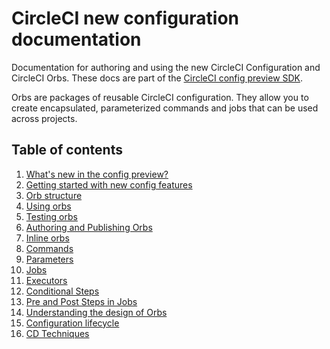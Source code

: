 # CircleCI new configuration documentation

Documentation for authoring and using the new CircleCI Configuration and CircleCI Orbs. These docs are part of the [CircleCI config preview SDK](https://github.com/CircleCI-Public/config-preview-sdk).

Orbs are packages of reusable CircleCI configuration. They allow you to create encapsulated, parameterized commands and jobs that can be used across projects.

## Table of contents
1. [What's new in the config preview?](whats-new.md)
1. [Getting started with new config features](getting-started.md) 
1. [Orb structure](structure.md)
1. [Using orbs](using-orbs.md)
1. [Testing orbs](orbs-testing.md)
1. [Authoring and Publishing Orbs](orbs-authoring.md)
1. [Inline orbs](inline-orbs.md)
1. [Commands](commands.md)
1. [Parameters](parameters.md)
1. [Jobs](jobs.md)
1. [Executors](executors.md)
1. [Conditional Steps](conditional-steps.md)
1. [Pre and Post Steps in Jobs](pre-and-post-steps.md)
1. [Understanding the design of Orbs](design-approach.md)
1. [Configuration lifecycle](config-lifecycle.md)
1. [CD Techniques](orbs-cd.md)
